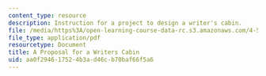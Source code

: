 ```yaml
---
content_type: resource
description: Instruction for a project to design a writer's cabin.
file: /media/https%3A/open-learning-course-data-rc.s3.amazonaws.com/4-500-introduction-to-design-computing-fall-2008/aa0f294617524b3ad46cb70baf66f5a6_final_project.pdf
file_type: application/pdf
resourcetype: Document
title: A Proposal for a Writers Cabin
uid: aa0f2946-1752-4b3a-d46c-b70baf66f5a6
---
```

